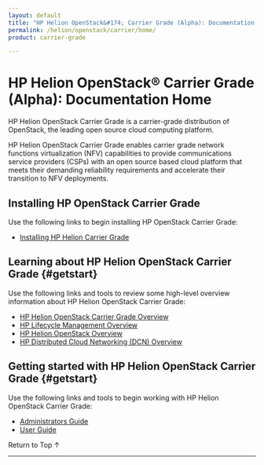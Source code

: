 ```yaml
---
layout: default
title: "HP Helion OpenStack&#174; Carrier Grade (Alpha): Documentation Home"
permalink: /helion/openstack/carrier/home/
product: carrier-grade

---
```

<!--UNDER REVISION-->


<script>

function PageRefresh {
onLoad="window.refresh"
}

PageRefresh();

</script>

# HP Helion OpenStack&#174; Carrier Grade (Alpha): Documentation Home

<!-- From HP/WR OpenStack Summit press release  http://www.windriver.com/news/press/pr.html?ID=13261-->

HP Helion OpenStack Carrier Grade is a carrier-grade distribution of OpenStack, the leading open source cloud computing platform. 

HP Helion OpenStack Carrier Grade enables carrier grade network functions virtualization (NFV) capabilities to provide communications service providers (CSPs) with an open source based cloud platform that meets their demanding reliability requirements and accelerate their transition to NFV deployments. 

## Installing HP OpenStack Carrier Grade

Use the following links to begin installing HP OpenStack Carrier Grade:



* [Installing HP Helion Carrier Grade](/helion/openstack/carrier/install/bm/overview/)

## Learning about HP Helion OpenStack Carrier Grade {#getstart}

Use the following links and tools to review some high-level overview information about HP Helion OpenStack Carrier Grade: 

* [HP Helion OpenStack Carrier Grade Overview](/helion/openstack/carrier/overview/)
* [HP Lifecycle Management Overview](/helion/openstack/carrier/hlm/overview/)
* [HP Helion OpenStack Overview](/helion/openstack/carrier/helion/overview/)
* [HP Distributed Cloud Networking (DCN) Overview](/helion/openstack/carrier/dcn/overview/)

## Getting started with HP Helion OpenStack Carrier Grade {#getstart}

Use the following links and tools to begin working with HP Helion OpenStack Carrier Grade:


* [Administrators Guide](/helion/openstack/carrier/admin/)
* [User Guide](/helion/commercial/carrier/dashboard/managing/)

<!-- Hide for alpha * [HP Helion OpenStack Carrier Grade WindRiver Integration Overview](/helion/openstack/carrier/wr/overview/) -->



<a href="#top" style="padding:14px 0px 14px 0px; text-decoration: none;"> Return to Top &#8593; </a>

----
